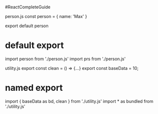 #ReactCompleteGuide

person.js
const person = {
    name: 'Max'
}

export default person

# default export
import person from './person.js'
import prs from './person.js'

utility.js
export const clean = () => {...}
export const baseData = 10;

# named export
import { baseData as bd, clean } from './utility.js'
import * as bundled from './utility.js'
